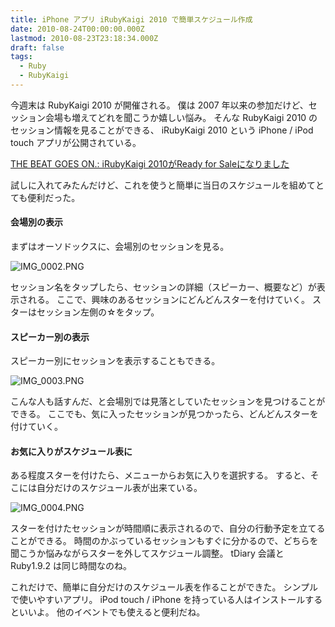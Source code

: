 ```yaml
---
title: iPhone アプリ iRubyKaigi 2010 で簡単スケジュール作成
date: 2010-08-24T00:00:00.000Z
lastmod: 2010-08-23T23:18:34.000Z
draft: false
tags:
  - Ruby
  - RubyKaigi
---
```


今週末は RubyKaigi 2010 が開催される。 僕は 2007 年以来の参加だけど、セッション会場も増えてどれを聞こうか嬉しい悩み。 そんな RubyKaigi 2010 のセッション情報を見ることができる、 iRubyKaigi 2010 という iPhone / iPod touch アプリが公開されている。

[THE BEAT GOES ON.: iRubyKaigi 2010がReady for Saleになりました](http://itosoft.blogspot.com/2010/08/irubykaigi-2010ready-for-sale.html)

試しに入れてみたんだけど、これを使うと簡単に当日のスケジュールを組めてとても便利だった。

#### 会場別の表示

まずはオーソドックスに、会場別のセッションを見る。

![IMG\_0002.PNG](@/assets/flickr/4921059315.jpg "IMG_0002.PNG")

セッション名をタップしたら、セッションの詳細（スピーカー、概要など）が表示される。 ここで、興味のあるセッションにどんどんスターを付けていく。 スターはセッション左側の☆をタップ。

#### スピーカー別の表示

スピーカー別にセッションを表示することもできる。

![IMG\_0003.PNG](@/assets/flickr/4921655184.jpg "IMG_0003.PNG")

こんな人も話すんだ、と会場別では見落としていたセッションを見つけることができる。 ここでも、気に入ったセッションが見つかったら、どんどんスターを付けていく。

#### お気に入りがスケジュール表に

ある程度スターを付けたら、メニューからお気に入りを選択する。 すると、そこには自分だけのスケジュール表が出来ている。

![IMG\_0004.PNG](@/assets/flickr/4921655474.jpg "IMG_0004.PNG")

スターを付けたセッションが時間順に表示されるので、自分の行動予定を立てることができる。 時間のかぶっているセッションもすぐに分かるので、どちらを聞こうか悩みながらスターを外してスケジュール調整。 tDiary 会議と Ruby1.9.2 は同じ時間なのね。

これだけで、簡単に自分だけのスケジュール表を作ることができた。 シンプルで使いやすいアプリ。 iPod touch / iPhone を持っている人はインストールするといいよ。 他のイベントでも使えると便利だね。
